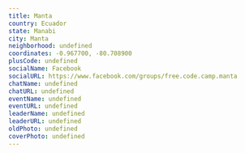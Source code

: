 ```yaml
---
title: Manta
country: Ecuador
state: Manabi
city: Manta
neighborhood: undefined
coordinates: -0.967700, -80.708900
plusCode: undefined
socialName: Facebook
socialURL: https://www.facebook.com/groups/free.code.camp.manta
chatName: undefined
chatURL: undefined
eventName: undefined
eventURL: undefined
leaderName: undefined
leaderURL: undefined
oldPhoto: undefined
coverPhoto: undefined
---
```

